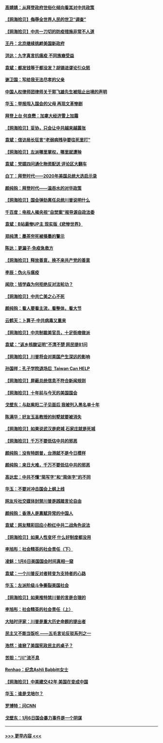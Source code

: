 #### [高婧婧：从拜登政府世俗化倾向看其对中共政策](../pages/nsc993/n12730028.md?t=02041051) 
#### [【网海拾贝】侮辱全世界人民的世卫“调查”](../pages/nsc993/n12727884.md?t=02041051) 
#### [【网海拾贝】中共一刀切的防疫措施非常不人道](../pages/nsc993/n12724879.md?t=02041051) 
#### [王丹：北京继续挑衅美国新政府](../pages/nsc993/n12722456.md?t=02041051) 
#### [洪达：九字真言抗瘟疫 不同族裔受益](../pages/nsc993/n12722448.md?t=02041051) 
#### [袁斌：都发钱等于都没发？胡锡进谬论引众怒](../pages/nsc993/n12722393.md?t=02041051) 
#### [谢卫国：写给我无法尽孝的父亲](../pages/nsc993/n12720325.md?t=02041051) 
#### [中国人权律师团律师关于郭飞雄先生被阻止出境的声明](../pages/nsc993/n12720203.md?t=02041051) 
#### [华玉：举报闯入国会的父母 再现文革惨剧](../pages/nsc993/n12719070.md?t=02041051) 
#### [拜登上台 何良懋：加拿大经济雪上加霜](../pages/nsc993/n12718943.md?t=02041051) 
#### [【网海拾贝】妥协，只会让中共越来越嚣张](../pages/nsc993/n12717392.md?t=02041051) 
#### [袁斌：信访局长狂言“老弱病残孕要往死里打”](../pages/nsc993/n12717343.md?t=02041051) 
#### [【网海拾贝】左派哪里掌权，哪里就遭殃](../pages/nsc993/n12715009.md?t=02041051) 
#### [袁斌：党媒四问通化物资配送 评论区大翻车](../pages/nsc993/n12714950.md?t=02041051) 
#### [白丁：拜登时代——2020年美国总统大选启示录](../pages/nsc993/n12714920.md?t=02041051) 
#### [颜纯钩：拜登时代——温吞水的对华政策](../pages/nsc993/n12713245.md?t=02041051) 
#### [【网海拾贝】国会弹劾离任总统川普说明什么](../pages/nsc993/n12712816.md?t=02041051) 
#### [千百度：电视人揭央视“自焚案”报导源自政法委](../pages/nsc993/n12709760.md?t=02041051) 
#### [袁斌：B站最惨UP主 现实版《悲惨世界》](../pages/nsc993/n12709686.md?t=02041051) 
#### [郑纯清：墨茶穷死被搽墨的警示](../pages/nsc993/n12709262.md?t=02041051) 
#### [陈达：更漏子·免疫急救方](../pages/nsc993/n12709244.md?t=02041051) 
#### [【网海拾贝】释放善意，换不来共产党的善意](../pages/nsc993/n12708361.md?t=02041051) 
#### [李辰：伪火与瘟疫](../pages/nsc993/n12707981.md?t=02041051) 
#### [闻欣：钱学森为何拒绝反对法轮功？](../pages/nsc993/n12707407.md?t=02041051) 
#### [【网海拾贝】中共亡美之心不死](../pages/nsc993/n12707621.md?t=02041051) 
#### [颜纯钩：看人要看主流，看整体，看大节](../pages/nsc993/n12707536.md?t=02041051) 
#### [云鹤天：卜算子‧中共病毒又重来](../pages/nsc993/n12707408.md?t=02041051) 
#### [【网海拾贝】中共制裁美官员，十足街痞做派](../pages/nsc993/n12705115.md?t=02041051) 
#### [袁斌：“返乡核酸证明”不清不楚 网民提81问](../pages/nsc993/n12704982.md?t=02041051) 
#### [【网海拾贝】川普将会对美国产生深远的影响](../pages/nsc993/n12703045.md?t=02041051) 
#### [孙国祥：孔子学院退场后  Taiwan Can HELP](../pages/nsc993/n12702430.md?t=02041051) 
#### [【网海拾贝】屏蔽总统信息不符合新闻规则](../pages/nsc993/n12699998.md?t=02041051) 
#### [【网海拾贝】十年前与今天的美国国会](../pages/nsc993/n12696993.md?t=02041051) 
#### [戈壁东：与赵紫阳二子见面后 我被列入黑名单十年](../pages/nsc993/n12696215.md?t=02041051) 
#### [陈满华：好友玉圣教授的别墅就要被消失](../pages/nsc993/n12695411.md?t=02041051) 
#### [【网海拾贝】如果说武汉是悲城 石家庄就是死城](../pages/nsc993/n12694589.md?t=02041051) 
#### [【网海拾贝】千万不要低估中共的邪恶](../pages/nsc993/n12692771.md?t=02041051) 
#### [颜纯钩：没有特朗普，台港就不是今日模样](../pages/nsc993/n12692678.md?t=02041051) 
#### [颜纯钩：来日大难，千万不要低估中共的邪恶](../pages/nsc993/n12692080.md?t=02041051) 
#### [高达宏：中共不懂“简写字”和“简体字”的不同](../pages/nsc993/n12692068.md?t=02041051) 
#### [华玉：不要对冲击国会上纲上线](../pages/nsc993/n12689948.md?t=02041051) 
#### [网友斥社交媒体封禁川普是践踏言论自由](../pages/nsc993/n12687482.md?t=02041051) 
#### [颜纯钩：香港人是禀赋异常的中国人](../pages/nsc993/n12685142.md?t=02041051) 
#### [袁斌：网友精彩回应小粉红中共二战角色说法](../pages/nsc993/n12684994.md?t=02041051) 
#### [【网海拾贝】如果人性变坏 什么好制度都没用](../pages/nsc993/n12683000.md?t=02041051) 
#### [李旭彤：社会精英的社会责任（下）](../pages/nsc993/n12680604.md?t=02041051) 
#### [凌稣：1月6日美国国会时间真相一窥](../pages/nsc993/n12682780.md?t=02041051) 
#### [袁斌：一个川普反对者转变为支持者的心路](../pages/nsc993/n12682700.md?t=02041051) 
#### [华玉：左派阶级斗争撕裂美国社会](../pages/nsc993/n12681226.md?t=02041051) 
#### [【网海拾贝】如果推特禁川普的言是合理的](../pages/nsc993/n12681232.md?t=02041051) 
#### [李旭彤：社会精英的社会责任（上）](../pages/nsc993/n12680501.md?t=02041051) 
#### [大陆时评家：川普是重大历史命题的提出者](../pages/nsc993/n12679904.md?t=02041051) 
#### [民主又不能当饭吃 ——五毛言论反驳系列之一](../pages/nsc993/n12679877.md?t=02041051) 
#### [浩然：谁掀了美国宪政民主的桌子？](../pages/nsc993/n12679850.md?t=02041051) 
#### [苦胆：“川”流不息](../pages/nsc993/n12678388.md?t=02041051) 
#### [Renhao：纪念Ashli Babbitt女士](../pages/nsc993/n12678359.md?t=02041051) 
#### [【网海拾贝】中美建交42年 美国在变成中国](../pages/nsc993/n12678324.md?t=02041051) 
#### [华玉：谁是戈培尔？](../pages/nsc993/n12677515.md?t=02041051) 
#### [罗博特：问CNN](../pages/nsc993/n12677172.md?t=02041051) 
#### [戈壁东：1月6日国会暴力事件是一个阴谋](../pages/nsc993/n12674639.md?t=02041051) 

----
#### [ >>> 更早内容 <<< ](../indexes/nsc993-earlier.md)
